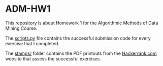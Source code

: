 # ADM-HW1
This repository is about Homework 1 for the Algorithmic Methods of Data Mining Course. 

The [scripts.py](scripts.py) file contains the successful submission code for every exercise that I completed.

The [stamps/](stamps) folder contains the PDF printouts from the [Hackerrank.com](www.hackerrank.com) website that assess the successful exercises.
